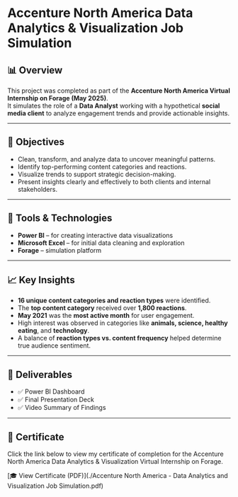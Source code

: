 # Accenture North America Data Analytics & Visualization Job Simulation


## 📊 Overview

This project was completed as part of the **Accenture North America Virtual Internship on Forage (May 2025)**.  
It simulates the role of a **Data Analyst** working with a hypothetical **social media client** to analyze engagement trends and provide actionable insights.

---

## 🎯 Objectives

- Clean, transform, and analyze data to uncover meaningful patterns.
- Identify top-performing content categories and reactions.
- Visualize trends to support strategic decision-making.
- Present insights clearly and effectively to both clients and internal stakeholders.

---

## 🧰 Tools & Technologies

- **Power BI** – for creating interactive data visualizations
- **Microsoft Excel** – for initial data cleaning and exploration
- **Forage** – simulation platform

---

## 📈 Key Insights

- **16 unique content categories and reaction types** were identified.
- The **top content category** received over **1,800 reactions**.
- **May 2021** was the **most active month** for user engagement.
- High interest was observed in categories like **animals, science, healthy eating**, and **technology**.
- A balance of **reaction types vs. content frequency** helped determine true audience sentiment.

---

## 📁 Deliverables

- ✅ Power BI Dashboard
- ✅ Final Presentation Deck
- ✅ Video Summary of Findings

---

## 🏅 Certificate

Click the link below to view my certificate of completion for the Accenture North America Data Analytics & Visualization Virtual Internship on Forage.

[🎓 View Certificate (PDF)](./Accenture North America - Data Analytics and Visualization Job Simulation.pdf)
